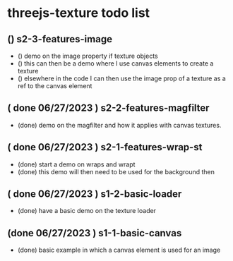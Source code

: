 # threejs-texture todo list

<!-- Expand Basic Section -->

<!-- UV Mapping Section -->

<!-- Features Sections -->

## () s2-3-features-image
* () demo on the image property if texture objects
* () this can then be a demo where I use canvas elements to create a texture
* () elsewhere in the code I can then use the image prop of a texture as a ref to the canvas element

<!-- DONE -->

## ( done 06/27/2023 ) s2-2-features-magfilter
* (done) demo on the magfilter and how it applies with canvas textures.

## ( done 06/27/2023 ) s2-1-features-wrap-st
* (done) start a demo on wraps and wrapt
* (done) this demo will then need to be used for the background then

## ( done 06/27/2023 ) s1-2-basic-loader
* (done) have a basic demo on the texture loader

## (done 06/27/2023 ) s1-1-basic-canvas
* (done) basic example in which a canvas element is used for an image